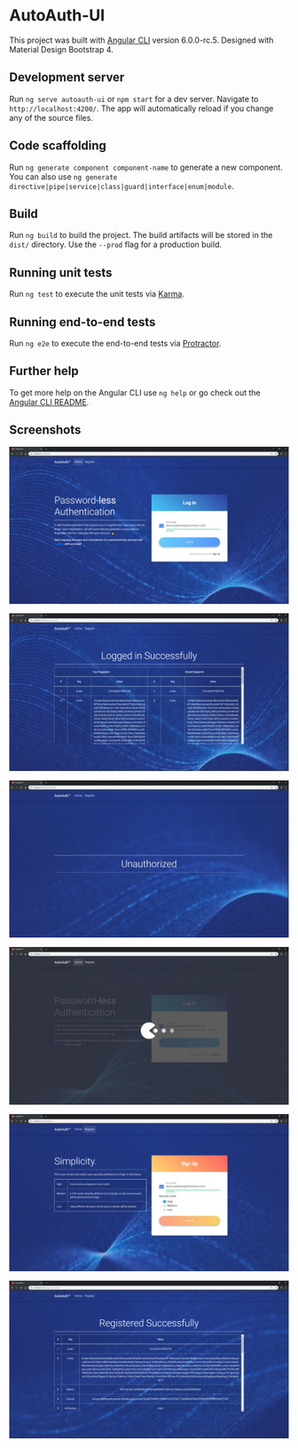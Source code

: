# AutoAuth-UI

This project was built with [Angular CLI](https://github.com/angular/angular-cli) version 6.0.0-rc.5. Designed with Material Design Bootstrap 4.

## Development server

Run `ng serve autoauth-ui` or `npm start` for a dev server. Navigate to `http://localhost:4200/`. The app will automatically reload if you change any of the source files.

## Code scaffolding

Run `ng generate component component-name` to generate a new component. You can also use `ng generate directive|pipe|service|class|guard|interface|enum|module`.

## Build

Run `ng build` to build the project. The build artifacts will be stored in the `dist/` directory. Use the `--prod` flag for a production build.

## Running unit tests

Run `ng test` to execute the unit tests via [Karma](https://karma-runner.github.io).

## Running end-to-end tests

Run `ng e2e` to execute the end-to-end tests via [Protractor](http://www.protractortest.org/).

## Further help

To get more help on the Angular CLI use `ng help` or go check out the [Angular CLI README](https://github.com/angular/angular-cli/blob/master/README.md).

## Screenshots

![Login](/screenshots/ss_login.png)

![Login Success](/screenshots/ss_login_success.png)

![Login Failure](/screenshots/ss_login_failure.png)

![Login Loading](/screenshots/ss_loading.png)

![Register](/screenshots/ss_register.png)

![Register Success](/screenshots/ss_register_success.png)
